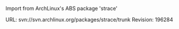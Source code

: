 Import from ArchLinux's ABS package 'strace'

URL: svn://svn.archlinux.org/packages/strace/trunk
Revision: 196284
